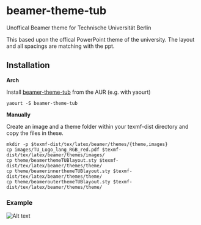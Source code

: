 # beamer-theme-tub
Unoffical Beamer theme for Technische Universität Berlin

This based upon the offical PowerPoint theme of the university. The layout and all spacings are matching with the ppt.

## Installation
**Arch**

Install [beamer-theme-tub](https://aur.archlinux.org/packages/beamer-theme-tub-git/) from the AUR (e.g. with yaourt)

    yaourt -S beamer-theme-tub
    
**Manually**

Create an image and a theme folder within your texmf-dist directory and copy the files in these.

    mkdir -p $texmf-dist/tex/latex/beamer/themes/{theme,images}
    cp images/TU_Logo_lang_RGB_red.pdf $texmf-dist/tex/latex/beamer/themes/images/
    cp theme/beamerthemeTUBlayout.sty $texmf-dist/tex/latex/beamer/themes/theme/
    cp theme/beamerinnerthemeTUBlayout.sty $texmf-dist/tex/latex/beamer/themes/theme/
    cp theme/beamerouterthemeTUBlayout.sty $texmf-dist/tex/latex/beamer/themes/theme/

### Example

![Alt text](https://cloud.githubusercontent.com/assets/15649114/11145090/7fc732ae-8a02-11e5-8189-2427b74939d1.png "Titlepage")
